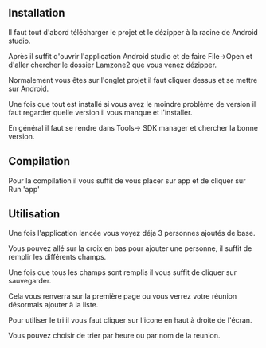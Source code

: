 ## Installation
Il faut tout d'abord télécharger le projet et le dézipper à la racine de Android studio.

Après il suffit d'ouvrir l'application Android studio et de faire File->Open et d'aller chercher le dossier Lamzone2 que vous venez dézipper.

Normalement vous êtes sur l'onglet projet il faut cliquer dessus et se mettre sur Android.

Une fois que tout est installé si vous avez le moindre problème de version il faut regarder quelle version il vous manque et l'installer.

En général il faut se rendre dans Tools-> SDK manager et chercher la bonne version.

## Compilation

Pour la compilation il vous suffit de vous placer sur app et de cliquer sur Run 'app'

## Utilisation
Une fois l'application lancée vous voyez déja 3 personnes ajoutés de base.

Vous pouvez allé sur la croix en bas pour ajouter une personne, il suffit de remplir les différents champs.

Une fois que tous les champs sont remplis il vous suffit de cliquer sur sauvegarder.

Cela vous renverra sur la première page ou vous verrez votre réunion désormais ajouter à la liste.

Pour utiliser le tri il vous faut cliquer sur l'icone en haut à droite de l'écran.

Vous pouvez choisir de trier par heure ou par nom de la reunion.

